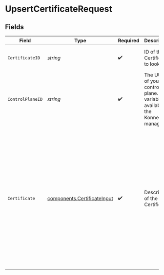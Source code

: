 # UpsertCertificateRequest


## Fields

| Field                                                                                                                                                                                                                         | Type                                                                                                                                                                                                                          | Required                                                                                                                                                                                                                      | Description                                                                                                                                                                                                                   | Example                                                                                                                                                                                                                       |
| ----------------------------------------------------------------------------------------------------------------------------------------------------------------------------------------------------------------------------- | ----------------------------------------------------------------------------------------------------------------------------------------------------------------------------------------------------------------------------- | ----------------------------------------------------------------------------------------------------------------------------------------------------------------------------------------------------------------------------- | ----------------------------------------------------------------------------------------------------------------------------------------------------------------------------------------------------------------------------- | ----------------------------------------------------------------------------------------------------------------------------------------------------------------------------------------------------------------------------- |
| `CertificateID`                                                                                                                                                                                                               | *string*                                                                                                                                                                                                                      | :heavy_check_mark:                                                                                                                                                                                                            | ID of the Certificate to lookup                                                                                                                                                                                               | ddf3cdaa-3329-4961-822a-ce6dbd38eff7                                                                                                                                                                                          |
| `ControlPlaneID`                                                                                                                                                                                                              | *string*                                                                                                                                                                                                                      | :heavy_check_mark:                                                                                                                                                                                                            | The UUID of your control plane. This variable is available in the Konnect manager.                                                                                                                                            | 9524ec7d-36d9-465d-a8c5-83a3c9390458                                                                                                                                                                                          |
| `Certificate`                                                                                                                                                                                                                 | [components.CertificateInput](../../models/components/certificateinput.md)                                                                                                                                                    | :heavy_check_mark:                                                                                                                                                                                                            | Description of the Certificate                                                                                                                                                                                                | {<br/>"cert": "-----BEGIN CERTIFICATE-----\ncertificate-content\n-----END CERTIFICATE-----",<br/>"id": "b2f34145-0343-41a4-9602-4c69dec2f269",<br/>"key": "-----BEGIN PRIVATE KEY-----\nprivate-key-content\n-----END PRIVATE KEY-----"<br/>} |